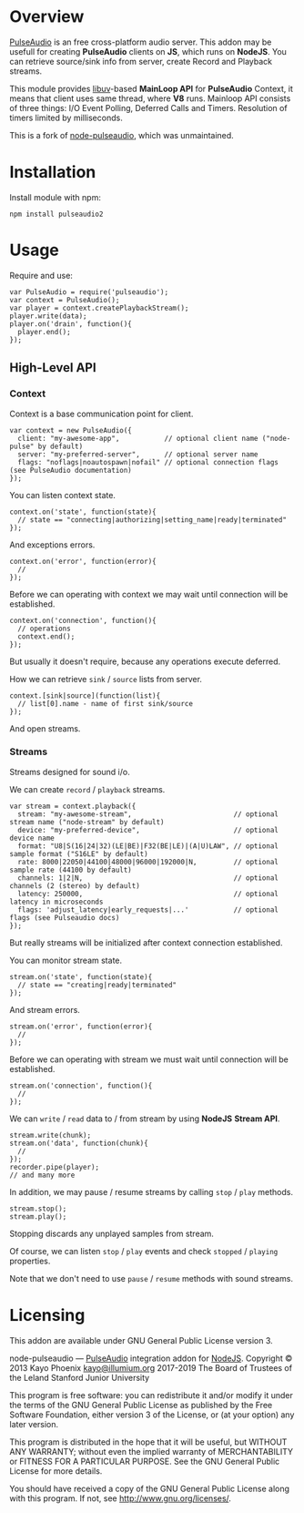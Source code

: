 # Overview

[PulseAudio](http://www.freedesktop.org/wiki/Software/PulseAudio/) is an free cross-platform audio server. This addon may be usefull for creating **PulseAudio** clients on **JS**, which runs on **NodeJS**.
You can retrieve source/sink info from server, create Record and Playback streams.

This module provides [libuv](https://github.com/joyent/libuv)-based **MainLoop API** for **PulseAudio** Context, it means that client uses same thread, where **V8** runs.
Mainloop API consists of three things: I/O Event Polling, Deferred Calls and Timers. Resolution of timers limited by milliseconds.

This is a fork of [node-pulseaudio](https://bitbucket.org/kayo/node-pulseaudio), which was unmaintained.

# Installation

Install module with npm:

    npm install pulseaudio2

# Usage

Require and use:

    var PulseAudio = require('pulseaudio');
    var context = PulseAudio();
    var player = context.createPlaybackStream();
    player.write(data);
    player.on('drain', function(){
      player.end();
    });

## High-Level API

### Context

Context is a base communication point for client.

    var context = new PulseAudio({
      client: "my-awesome-app",           // optional client name ("node-pulse" by default)
      server: "my-preferred-server",      // optional server name
      flags: "noflags|noautospawn|nofail" // optional connection flags (see PulseAudio documentation)
    });

You can listen context state.

    context.on('state', function(state){
      // state == "connecting|authorizing|setting_name|ready|terminated"
    });

And exceptions errors.

    context.on('error', function(error){
      //
    });

Before we can operating with context we may wait until connection will be established.

    context.on('connection', function(){
      // operations
      context.end();
    });

But usually it doesn't require, because any operations execute deferred.

How we can retrieve `sink` / `source` lists from server.

    context.[sink|source](function(list){
      // list[0].name - name of first sink/source
    });

And open streams.

### Streams

Streams designed for sound i/o.

We can create `record` / `playback` streams.

    var stream = context.playback({
      stream: "my-awesome-stream",                         // optional stream name ("node-stream" by default)
      device: "my-preferred-device",                       // optional device name
      format: "U8|S(16|24|32)(LE|BE)|F32(BE|LE)|(A|U)LAW", // optional sample format ("S16LE" by default)
      rate: 8000|22050|44100|48000|96000|192000|N,         // optional sample rate (44100 by default)
      channels: 1|2|N,                                     // optional channels (2 (stereo) by default)
      latency: 250000,                                     // optional latency in microseconds
      flags: 'adjust_latency|early_requests|...'           // optional flags (see Pulseaudio docs)
    });

But really streams will be initialized after context connection established.

You can monitor stream state.

    stream.on('state', function(state){
      // state == "creating|ready|terminated"
    });

And stream errors.

    stream.on('error', function(error){
      //
    });

Before we can operating with stream we must wait until connection will be established.

    stream.on('connection', function(){
      //
    });

We can `write` / `read` data to / from stream by using **NodeJS** **Stream API**.

    stream.write(chunk);
    stream.on('data', function(chunk){
      //
    });
    recorder.pipe(player);
    // and many more

In addition, we may pause / resume streams by calling `stop` / `play` methods.

    stream.stop();
    stream.play();

Stopping discards any unplayed samples from stream.

Of course, we can listen `stop` / `play` events and check `stopped` / `playing` properties.

Note that we don't need to use `pause` / `resume` methods with sound streams.

# Licensing

This addon are available under GNU General Public License version 3.

node-pulseaudio — [PulseAudio](http://www.freedesktop.org/wiki/Software/PulseAudio/) integration addon for [NodeJS](http://nodejs.org/).
Copyright © 2013  Kayo Phoenix <kayo@illumium.org>
            2017-2019 The Board of Trustees of the Leland Stanford Junior University

This program is free software: you can redistribute it and/or modify
it under the terms of the GNU General Public License as published by
the Free Software Foundation, either version 3 of the License, or
(at your option) any later version.

This program is distributed in the hope that it will be useful,
but WITHOUT ANY WARRANTY; without even the implied warranty of
MERCHANTABILITY or FITNESS FOR A PARTICULAR PURPOSE.  See the
GNU General Public License for more details.

You should have received a copy of the GNU General Public License
along with this program. If not, see <http://www.gnu.org/licenses/>.
